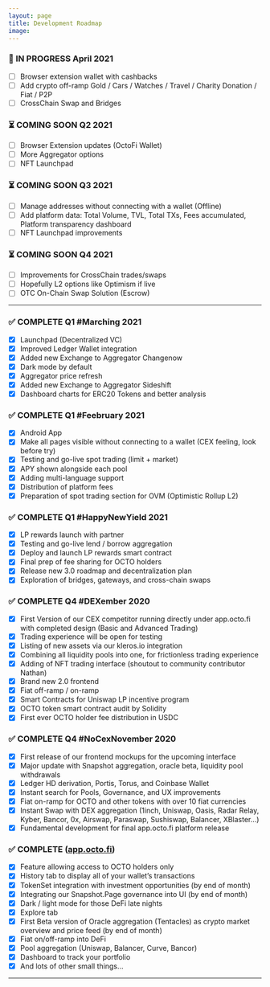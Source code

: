 ```yaml
---
layout: page
title: Development Roadmap
image:
---
```


### 🚧 IN PROGRESS April 2021

- [ ] Browser extension wallet with cashbacks 
- [ ] Add crypto off-ramp Gold / Cars / Watches / Travel / Charity Donation / Fiat / P2P
- [ ] CrossChain Swap and Bridges 

### ⏳ COMING SOON Q2 2021

- [ ] Browser Extension updates (OctoFi Wallet)
- [ ] More Aggregator options
- [ ] NFT Launchpad

### ⏳ COMING SOON Q3 2021

- [ ] Manage addresses without connecting with a wallet (Offline)
- [ ] Add platform data: Total Volume, TVL, Total TXs, Fees accumulated, Platform transparency dashboard
- [ ] NFT Launchpad improvements

### ⏳ COMING SOON Q4 2021

- [ ] Improvements for CrossChain trades/swaps 
- [ ] Hopefully L2 options like Optimism if live
- [ ] OTC On-Chain Swap Solution (Escrow)

***

### ✅ COMPLETE Q1 \#Marching 2021

- [x] Launchpad (Decentralized VC)
- [x] Improved Ledger Wallet integration
- [x] Added new Exchange to Aggregator Changenow
- [x] Dark mode by default
- [x] Aggregator price refresh
- [x] Added new Exchange to Aggregator Sideshift
- [x] Dashboard charts for ERC20 Tokens and better analysis

### ✅ COMPLETE Q1 \#Feebruary 2021

- [x] Android App
- [x] Make all pages visible without connecting to a wallet (CEX feeling, look before try)
- [x] Testing and go-live spot trading (limit + market)
- [x] APY shown alongside each pool 
- [x] Adding multi-language support 
- [x] Distribution of platform fees 
- [x] Preparation of spot trading section for OVM (Optimistic Rollup L2)

### ✅ COMPLETE Q1 \#HappyNewYield 2021

- [x] LP rewards launch with partner
- [x] Testing and go-live lend / borrow aggregation
- [x] Deploy and launch LP rewards smart contract
- [x] Final prep of fee sharing for OCTO holders
- [x] Release new 3.0 roadmap and decentralization plan
- [x] Exploration of bridges, gateways, and cross-chain swaps

### ✅ COMPLETE Q4 \#DEXember 2020

- [x] First Version of our CEX competitor running directly under app.octo.fi with completed design (Basic and Advanced Trading)
- [x] Trading experience will be open for testing
- [x] Listing of new assets via our kleros.io integration
- [x] Combining all liquidity pools into one, for frictionless trading experience
- [x] Adding of NFT trading interface (shoutout to community contributor Nathan)
- [x] Brand new 2.0 frontend
- [x] Fiat off-ramp / on-ramp
- [x] Smart Contracts for Uniswap LP incentive program
- [x] OCTO token smart contract audit by Solidity
- [x] First ever OCTO holder fee distribution in USDC

### ✅ COMPLETE Q4 \#NoCexNovember 2020

- [x] First release of our frontend mockups for the upcoming interface
- [x] Major update with Snapshot aggregation, oracle beta, liquidity pool withdrawals
- [x] Ledger HD derivation, Portis, Torus, and Coinbase Wallet
- [x] Instant search for Pools, Governance, and UX improvements
- [x] Fiat on-ramp for OCTO and other tokens with over 10 fiat currencies
- [x] Instant Swap with DEX aggregation (1inch, Uniswap, Oasis, Radar Relay, Kyber, Bancor, 0x, Airswap, Paraswap, Sushiswap, Balancer, XBlaster…)
- [x] Fundamental development for final app.octo.fi platform release

### ✅ COMPLETE ([app.octo.fi](https://app.octo.fi))

- [x] Feature allowing access to OCTO holders only
- [x] History tab to display all of your wallet’s transactions
- [x] TokenSet integration with investment opportunities (by end of month)
- [x] Integrating our Snapshot.Page governance into UI (by end of month)
- [x] Dark / light mode for those DeFi late nights
- [x] Explore tab
- [x] First Beta version of Oracle aggregation (Tentacles) as crypto market overview and price feed (by end of month)
- [x] Fiat on/off-ramp into DeFi
- [x] Pool aggregation (Uniswap, Balancer, Curve, Bancor)
- [x] Dashboard to track your portfolio
- [x] And lots of other small things…

***
